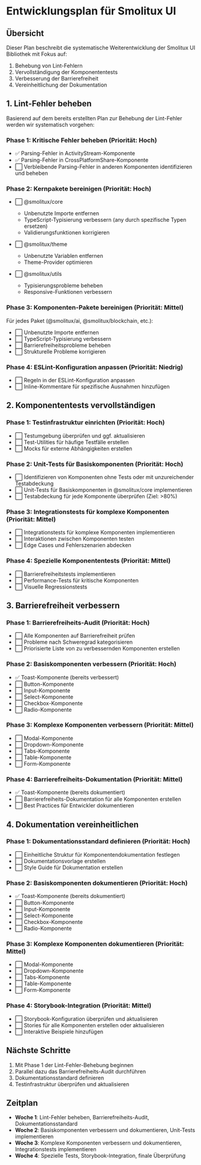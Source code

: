 # Entwicklungsplan für Smolitux UI

## Übersicht

Dieser Plan beschreibt die systematische Weiterentwicklung der Smolitux UI Bibliothek mit Fokus auf:

1. Behebung von Lint-Fehlern
2. Vervollständigung der Komponententests
3. Verbesserung der Barrierefreiheit
4. Vereinheitlichung der Dokumentation

## 1. Lint-Fehler beheben

Basierend auf dem bereits erstellten Plan zur Behebung der Lint-Fehler werden wir systematisch vorgehen:

### Phase 1: Kritische Fehler beheben (Priorität: Hoch)

- ✅ Parsing-Fehler in ActivityStream-Komponente
- ✅ Parsing-Fehler in CrossPlatformShare-Komponente
- ⬜ Verbleibende Parsing-Fehler in anderen Komponenten identifizieren und beheben

### Phase 2: Kernpakete bereinigen (Priorität: Hoch)

- ⬜ @smolitux/core
  - Unbenutzte Importe entfernen
  - TypeScript-Typisierung verbessern (any durch spezifische Typen ersetzen)
  - Validierungsfunktionen korrigieren

- ⬜ @smolitux/theme
  - Unbenutzte Variablen entfernen
  - Theme-Provider optimieren

- ⬜ @smolitux/utils
  - Typisierungsprobleme beheben
  - Responsive-Funktionen verbessern

### Phase 3: Komponenten-Pakete bereinigen (Priorität: Mittel)

Für jedes Paket (@smolitux/ai, @smolitux/blockchain, etc.):
- ⬜ Unbenutzte Importe entfernen
- ⬜ TypeScript-Typisierung verbessern
- ⬜ Barrierefreiheitsprobleme beheben
- ⬜ Strukturelle Probleme korrigieren

### Phase 4: ESLint-Konfiguration anpassen (Priorität: Niedrig)

- ⬜ Regeln in der ESLint-Konfiguration anpassen
- ⬜ Inline-Kommentare für spezifische Ausnahmen hinzufügen

## 2. Komponententests vervollständigen

### Phase 1: Testinfrastruktur einrichten (Priorität: Hoch)

- ⬜ Testumgebung überprüfen und ggf. aktualisieren
- ⬜ Test-Utilities für häufige Testfälle erstellen
- ⬜ Mocks für externe Abhängigkeiten erstellen

### Phase 2: Unit-Tests für Basiskomponenten (Priorität: Hoch)

- ⬜ Identifizieren von Komponenten ohne Tests oder mit unzureichender Testabdeckung
- ⬜ Unit-Tests für Basiskomponenten in @smolitux/core implementieren
- ⬜ Testabdeckung für jede Komponente überprüfen (Ziel: >80%)

### Phase 3: Integrationstests für komplexe Komponenten (Priorität: Mittel)

- ⬜ Integrationstests für komplexe Komponenten implementieren
- ⬜ Interaktionen zwischen Komponenten testen
- ⬜ Edge Cases und Fehlerszenarien abdecken

### Phase 4: Spezielle Komponententests (Priorität: Mittel)

- ⬜ Barrierefreiheitstests implementieren
- ⬜ Performance-Tests für kritische Komponenten
- ⬜ Visuelle Regressionstests

## 3. Barrierefreiheit verbessern

### Phase 1: Barrierefreiheits-Audit (Priorität: Hoch)

- ⬜ Alle Komponenten auf Barrierefreiheit prüfen
- ⬜ Probleme nach Schweregrad kategorisieren
- ⬜ Priorisierte Liste von zu verbessernden Komponenten erstellen

### Phase 2: Basiskomponenten verbessern (Priorität: Hoch)

- ✅ Toast-Komponente (bereits verbessert)
- ⬜ Button-Komponente
- ⬜ Input-Komponente
- ⬜ Select-Komponente
- ⬜ Checkbox-Komponente
- ⬜ Radio-Komponente

### Phase 3: Komplexe Komponenten verbessern (Priorität: Mittel)

- ⬜ Modal-Komponente
- ⬜ Dropdown-Komponente
- ⬜ Tabs-Komponente
- ⬜ Table-Komponente
- ⬜ Form-Komponente

### Phase 4: Barrierefreiheits-Dokumentation (Priorität: Mittel)

- ✅ Toast-Komponente (bereits dokumentiert)
- ⬜ Barrierefreiheits-Dokumentation für alle Komponenten erstellen
- ⬜ Best Practices für Entwickler dokumentieren

## 4. Dokumentation vereinheitlichen

### Phase 1: Dokumentationsstandard definieren (Priorität: Hoch)

- ⬜ Einheitliche Struktur für Komponentendokumentation festlegen
- ⬜ Dokumentationsvorlage erstellen
- ⬜ Style Guide für Dokumentation erstellen

### Phase 2: Basiskomponenten dokumentieren (Priorität: Hoch)

- ✅ Toast-Komponente (bereits dokumentiert)
- ⬜ Button-Komponente
- ⬜ Input-Komponente
- ⬜ Select-Komponente
- ⬜ Checkbox-Komponente
- ⬜ Radio-Komponente

### Phase 3: Komplexe Komponenten dokumentieren (Priorität: Mittel)

- ⬜ Modal-Komponente
- ⬜ Dropdown-Komponente
- ⬜ Tabs-Komponente
- ⬜ Table-Komponente
- ⬜ Form-Komponente

### Phase 4: Storybook-Integration (Priorität: Mittel)

- ⬜ Storybook-Konfiguration überprüfen und aktualisieren
- ⬜ Stories für alle Komponenten erstellen oder aktualisieren
- ⬜ Interaktive Beispiele hinzufügen

## Nächste Schritte

1. Mit Phase 1 der Lint-Fehler-Behebung beginnen
2. Parallel dazu das Barrierefreiheits-Audit durchführen
3. Dokumentationsstandard definieren
4. Testinfrastruktur überprüfen und aktualisieren

## Zeitplan

- **Woche 1**: Lint-Fehler beheben, Barrierefreiheits-Audit, Dokumentationsstandard
- **Woche 2**: Basiskomponenten verbessern und dokumentieren, Unit-Tests implementieren
- **Woche 3**: Komplexe Komponenten verbessern und dokumentieren, Integrationstests implementieren
- **Woche 4**: Spezielle Tests, Storybook-Integration, finale Überprüfung